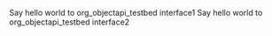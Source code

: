 
Say hello world to org_objectapi_testbed interface1
Say hello world to org_objectapi_testbed interface2